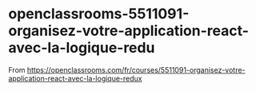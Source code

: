 # openclassrooms-5511091-organisez-votre-application-react-avec-la-logique-redu
From https://openclassrooms.com/fr/courses/5511091-organisez-votre-application-react-avec-la-logique-redux
